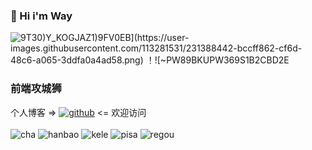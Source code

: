 ###  👋 Hi i'm Way

![9T$30)Y_KOGJAZ1)9FV0EB](https://user-images.githubusercontent.com/113281531/231388442-bccff862-cf6d-48c6-a065-3ddfa0a4ad58.png)
！![~PW89BKUPW369$S1B2CBD2E](https://user-images.githubusercontent.com/113281531/235436766-ffcf2dd0-bb4d-4459-b4ea-95d6d5ecd87a.jpg)


### 前端攻城狮
个人博客 =>  [![github](https://user-images.githubusercontent.com/113281531/209773940-759a3276-7834-45d1-baef-a6735618c793.png)](https://wonyves.github.io/) <= 欢迎访问
<br />
<br />
![cha](https://user-images.githubusercontent.com/113281531/193459621-c0754bd1-5f59-4c44-a47f-b3a4f7d19a28.png)
![hanbao](https://user-images.githubusercontent.com/113281531/193459643-a9e63db7-e810-459c-9523-6220b100fe4a.png)
![kele](https://user-images.githubusercontent.com/113281531/193459650-a7d0db0c-f807-4d9d-bbce-dee8d12618ba.png)
![pisa](https://user-images.githubusercontent.com/113281531/193459654-355cd3d5-ab9e-4c52-9917-5887a2b448de.png)
![regou](https://user-images.githubusercontent.com/113281531/193459657-db5b799e-51f2-47ce-abf6-02bf9a0ebbf8.png)


